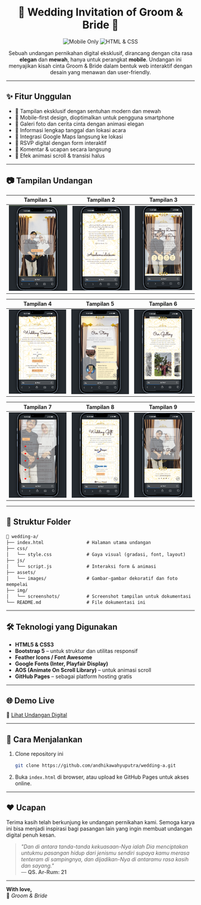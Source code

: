 <h1 align="center">💍 Wedding Invitation of Groom & Bride 💐</h1>

<p align="center">
  <img src="https://img.shields.io/badge/Responsive-Mobile--Only-blueviolet?style=for-the-badge&logo=android" alt="Mobile Only" />
  <img src="https://img.shields.io/badge/Made%20With-HTML%20%26%20CSS-gold?style=for-the-badge&logo=css3&logoColor=white" alt="HTML & CSS" />
</p>

<p align="center">
  Sebuah undangan pernikahan digital eksklusif, dirancang dengan cita rasa <strong>elegan</strong> dan <strong>mewah</strong>, hanya untuk perangkat <strong>mobile</strong>. Undangan ini menyajikan kisah cinta Groom & Bride dalam bentuk web interaktif dengan desain yang menawan dan user-friendly.
</p>

---

## ✨ Fitur Unggulan

- 🎨 Tampilan eksklusif dengan sentuhan modern dan mewah
- 📱 Mobile-first design, dioptimalkan untuk pengguna smartphone
- 📸 Galeri foto dan cerita cinta dengan animasi elegan
- 📆 Informasi lengkap tanggal dan lokasi acara
- 📍 Integrasi Google Maps langsung ke lokasi
- 📝 RSVP digital dengan form interaktif
- 💬 Komentar & ucapan secara langsung
- 🌙 Efek animasi scroll & transisi halus

---

## 📷 Tampilan Undangan

| Tampilan 1                   | Tampilan 2                   | Tampilan 3                   |
| ---------------------------- | ---------------------------- | ---------------------------- |
| ![](img/screenshots/SS1.png) | ![](img/screenshots/SS2.png) | ![](img/screenshots/SS3.png) |

| Tampilan 4                   | Tampilan 5                   | Tampilan 6                   |
| ---------------------------- | ---------------------------- | ---------------------------- |
| ![](img/screenshots/SS4.png) | ![](img/screenshots/SS5.png) | ![](img/screenshots/SS6.png) |

| Tampilan 7                   | Tampilan 8                   | Tampilan 9                   |
| ---------------------------- | ---------------------------- | ---------------------------- |
| ![](img/screenshots/SS7.png) | ![](img/screenshots/SS8.png) | ![](img/screenshots/SS9.png) |

---

## 📁 Struktur Folder

```
📂 wedding-a/
├── index.html                # Halaman utama undangan
├── css/
│   └── style.css             # Gaya visual (gradasi, font, layout)
├── js/
│   └── script.js             # Interaksi form & animasi
├── assets/
│   └── images/               # Gambar-gambar dekoratif dan foto mempelai
├── img/
│   └── screenshots/          # Screenshot tampilan untuk dokumentasi
└── README.md                 # File dokumentasi ini
```

---

## 🛠️ Teknologi yang Digunakan

- **HTML5 & CSS3**
- **Bootstrap 5** – untuk struktur dan utilitas responsif
- **Feather Icons / Font Awesome**
- **Google Fonts (Inter, Playfair Display)**
- **AOS (Animate On Scroll Library)** – untuk animasi scroll
- **GitHub Pages** – sebagai platform hosting gratis

---

## 🌐 Demo Live

🔗 [Lihat Undangan Digital](https://andhikawahyuputra.github.io/wedding-a/)

---

## 🚀 Cara Menjalankan

1. Clone repository ini

   ```bash
   git clone https://github.com/andhikawahyuputra/wedding-a.git
   ```

2. Buka `index.html` di browser, atau upload ke GitHub Pages untuk akses online.

---

## ❤️ Ucapan

Terima kasih telah berkunjung ke undangan pernikahan kami. Semoga karya ini bisa menjadi inspirasi bagi pasangan lain yang ingin membuat undangan digital penuh kesan.

> _"Dan di antara tanda-tanda kekuasaan-Nya ialah Dia menciptakan untukmu pasangan hidup dari jenismu sendiri supaya kamu merasa tenteram di sampingnya, dan dijadikan-Nya di antaramu rasa kasih dan sayang."_  
> — **QS. Ar-Rum: 21**

---

**With love,**  
💌 _Groom & Bride_
